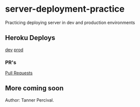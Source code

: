 # server-deployment-practice

Practicing deploying server in dev and production environments

## Heroku Deploys

[dev](https://tanner-server-deploy-dev.herokuapp.com)
[prod](https://tanner-server-deploy-prod.herokuapp.com)

### PR's
[Pull Requests](https://github.com/Tanner253/server-deployment-practice/pulls)

## More coming soon

Author: Tanner Percival.
